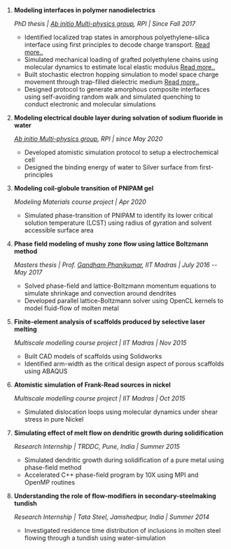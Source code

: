 1. **Modeling interfaces in polymer nanodielectrics**

	*PhD thesis \| [Ab initio Multi-physics group](http://abinitiomp.org/), RPI \| Since Fall 2017*

	- Identified localized trap states in amorphous polyethylene-silica interface using first principles to decode charge transport. [Read more..](/projects/identifying-traps)
	- Simulated mechanical loading of grafted polyethylene chains using molecular dynamics to estimate local elastic modulus [Read more..](/projects/grafted-md)
	- Built stochastic electron hopping simulation to model space charge movement through trap-filled dielectric medium [Read more..](/projects/mobility-mc)
	- Designed protocol to generate amorphous composite interfaces using self-avoiding random walk and simulated quenching to conduct electronic and molecular simulations

2. **Modeling electrical double layer during solvation of sodium fluoride in water**

	*[Ab initio Multi-physics group](http://abinitiomp.org/), RPI \| since May 2020*

	- Developed atomistic simulation protocol to setup a electrochemical cell
	- Designed the binding energy of water to Silver surface from first-principles

3. **Modeling coil-globule transition of PNIPAM gel**

	*Modeling Materials course project \| Apr 2020*

	- Simulated phase-transition of PNIPAM to identify its lower critical solution temperature (LCST) using radius of gyration and solvent accessible surface area

4. **Phase field modeling of mushy zone flow using lattice Boltzmann method**

	*Masters thesis \| Prof. [Gandham Phanikumar](http://mme.iitm.ac.in/gphani/doku.php), IIT Madras \| July 2016 -- May 2017*

	- Solved phase-field and lattice-Boltzmann momentum equations to simulate shrinkage and convection around dendrites
	- Developed parallel lattice-Boltzmann solver using OpenCL kernels to model fluid-flow of molten metal

5. **Finite-element analysis of scaffolds produced by selective laser melting**

	*Multiscale modelling course project \| IIT Madras \| Nov 2015*

	- Built CAD models of scaffolds using Solidworks
	- Identified arm-width as the critical design aspect of porous scaffolds using ABAQUS

6. **Atomistic simulation of Frank-Read sources in nickel**

	*Multiscale modelling course project \| IIT Madras \| Oct 2015*

	- Simulated dislocation loops using molecular dynamics under shear stress in pure Nickel

7. **Simulating effect of melt flow on dendritic growth during solidification**

	*Research Internship \| TRDDC, Pune, India \| Summer 2015*

	- Simulated dendritic growth during solidification of a pure metal using phase-field method
	- Accelerated C++ phase-field program by 10X using MPI and OpenMP routines

8. **Understanding the role of flow-modifiers in secondary-steelmaking tundish**

	*Research Internship \| Tata Steel, Jamshedpur, India \| Summer 2014*

	- Investigated residence time distribution of inclusions in molten steel flowing through a tundish using water-simulation
